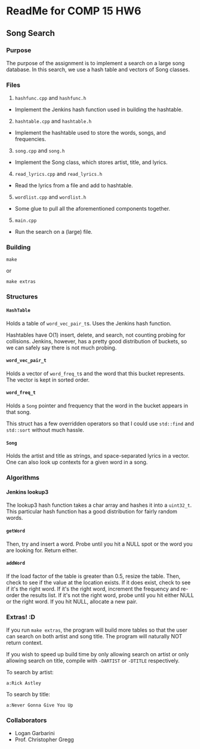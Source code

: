 # ReadMe for COMP 15 HW6
## Song Search 

### Purpose

The purpose of the assignment is to implement a search on a large song database.
In this search, we use a hash table and vectors of Song classes.

### Files

1. `hashfunc.cpp` and `hashfunc.h`
  * Implement the Jenkins hash function used in building the hashtable.
2. `hashtable.cpp` and `hashtable.h`
  * Implement the hashtable used to store the words, songs, and frequencies.
3. `song.cpp` and `song.h`
  * Implement the Song class, which stores artist, title, and lyrics.
4. `read_lyrics.cpp` and `read_lyrics.h`
  * Read the lyrics from a file and add to hashtable.
5. `wordlist.cpp` and `wordlist.h`
  * Some glue to pull all the aforementioned components together.
5. `main.cpp`
  * Run the search on a (large) file.

### Building

`make`

or

`make extras`

### Structures

#### `HashTable`

Holds a table of `word_vec_pair_t`s. Uses the Jenkins hash function.

Hashtables have O(1) insert, delete, and search, not counting probing for
collisions. Jenkins, however, has a pretty good distribution of buckets,
so we can safely say there is not much probing.

#### `word_vec_pair_t`

Holds a vector of `word_freq_t`s and the word that this bucket represents.
The vector is kept in sorted order.

#### `word_freq_t`

Holds a `Song` pointer and frequency that the word in the bucket appears in that
song.

This struct has a few overridden operators so that I could use `std::find` and
`std::sort` without much hassle.

#### `Song`

Holds the artist and title as strings, and space-separated lyrics in a vector.
One can also look up contexts for a given word in a song.

### Algorithms

#### Jenkins lookup3

The lookup3 hash function takes a char array and hashes it into a `uint32_t`.
This particular hash function has a good distribution for fairly random words.

#### `getWord`

Then, try and insert a word. Probe until you hit a NULL spot or the word you are
looking for. Return either.

#### `addWord`

If the load factor of the table is greater than 0.5, resize the table. Then,
check to see if the value at the location exists. If it does exist, check to see
if it's the right word. If it's the right word, increment the frequency and
re-order the results list. If it's not the right word, probe until you hit
either NULL or the right word. If you hit NULL, allocate a new pair.

### Extras! :D

If you run `make extras`, the program will build more tables so that the user
can search on both artist and song title. The program will naturally NOT return
context.

If you wish to speed up build time by only allowing search on artist or only allowing
search on title, compile with `-DARTIST` or `-DTITLE` respectively.

To search by artist:

`a:Rick Astley`

To search by title:

`a:Never Gonna Give You Up`

### Collaborators

* Logan Garbarini
* Prof. Christopher Gregg
